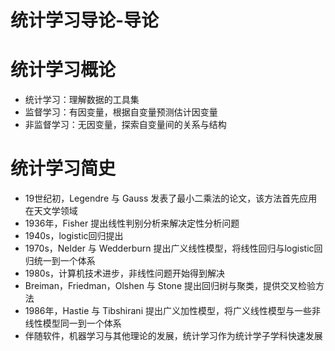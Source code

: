 统计学习导论-导论
========================================================

# 统计学习概论

- 统计学习：理解数据的工具集
- 监督学习：有因变量，根据自变量预测估计因变量
- 非监督学习：无因变量，探索自变量间的关系与结构

# 统计学习简史

- 19世纪初，Legendre 与 Gauss 发表了最小二乘法的论文，该方法首先应用在天文学领域
- 1936年，Fisher 提出线性判别分析来解决定性分析问题
- 1940s，logistic回归提出
- 1970s，Nelder 与 Wedderburn 提出广义线性模型，将线性回归与logistic回归统一到一个体系
- 1980s，计算机技术进步，非线性问题开始得到解决
- Breiman，Friedman，Olshen 与 Stone 提出回归树与聚类，提供交叉检验方法
- 1986年，Hastie 与 Tibshirani 提出广义加性模型，将广义线性模型与一些非线性模型同一到一个体系
- 伴随软件，机器学习与其他理论的发展，统计学习作为统计学子学科快速发展
